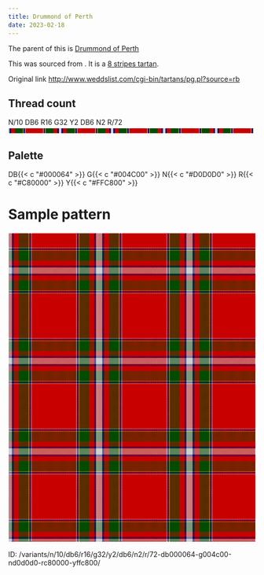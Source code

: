 ```yaml
---
title: Drummond of Perth
date: 2023-02-18
---
```

The parent of this is [Drummond of Perth](/tartans/n/10/db6/r16/g32/y2/db6/n2/r/72/)


This was sourced from <no value>.  It is a [8 stripes tartan](/stripes/stripes8/).

Original link http://www.weddslist.com/cgi-bin/tartans/pg.pl?source=rb

## Thread count
N/10 DB6 R16 G32 Y2 DB6 N2 R/72
![Sett](sett.png)

## Palette
DB{{< c "#000064" >}} G{{< c "#004C00" >}} N{{< c "#D0D0D0" >}} R{{< c "#C80000" >}} Y{{< c "#FFC800" >}}

# Sample pattern

![Tartan detail](tartan.png "N/10 DB6 R16 G32 Y2 DB6 N2 R/72 tartan")

ID: /variants/n/10/db6/r16/g32/y2/db6/n2/r/72-db000064-g004c00-nd0d0d0-rc80000-yffc800/